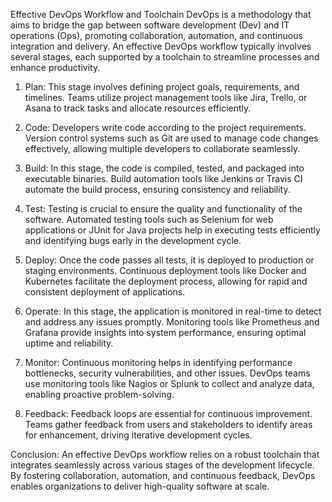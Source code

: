 Effective DevOps Workflow and Toolchain
DevOps is a methodology that aims to bridge the gap between software development (Dev) and IT operations (Ops), promoting collaboration, automation, and continuous integration and delivery. An effective DevOps workflow typically involves several stages, each supported by a toolchain to streamline processes and enhance productivity.

1. Plan:
This stage involves defining project goals, requirements, and timelines. Teams utilize project management tools like Jira, Trello, or Asana to track tasks and allocate resources efficiently.

2. Code:
Developers write code according to the project requirements. Version control systems such as Git are used to manage code changes effectively, allowing multiple developers to collaborate seamlessly.

3. Build:
In this stage, the code is compiled, tested, and packaged into executable binaries. Build automation tools like Jenkins or Travis CI automate the build process, ensuring consistency and reliability.

4. Test:
Testing is crucial to ensure the quality and functionality of the software. Automated testing tools such as Selenium for web applications or JUnit for Java projects help in executing tests efficiently and identifying bugs early in the development cycle.

5. Deploy:
Once the code passes all tests, it is deployed to production or staging environments. Continuous deployment tools like Docker and Kubernetes facilitate the deployment process, allowing for rapid and consistent deployment of applications.

6. Operate:
In this stage, the application is monitored in real-time to detect and address any issues promptly. Monitoring tools like Prometheus and Grafana provide insights into system performance, ensuring optimal uptime and reliability.

7. Monitor:
Continuous monitoring helps in identifying performance bottlenecks, security vulnerabilities, and other issues. DevOps teams use monitoring tools like Nagios or Splunk to collect and analyze data, enabling proactive problem-solving.

8. Feedback:
Feedback loops are essential for continuous improvement. Teams gather feedback from users and stakeholders to identify areas for enhancement, driving iterative development cycles.

Conclusion:
An effective DevOps workflow relies on a robust toolchain that integrates seamlessly across various stages of the development lifecycle. By fostering collaboration, automation, and continuous feedback, DevOps enables organizations to deliver high-quality software at scale.
